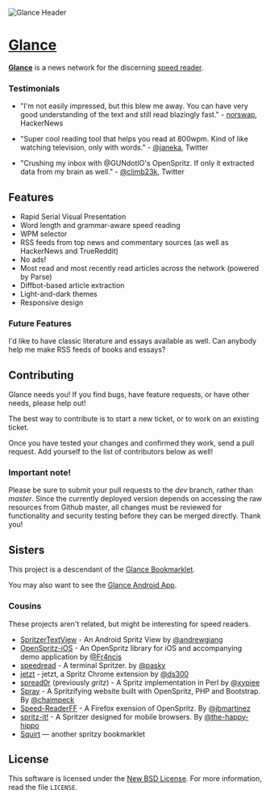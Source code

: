 ![Glance Header](http://i.imgur.com/G7jcVDq.png)

# [Glance](http://glance.wtf)

**[Glance](http://glance.wtf)** is a news network for the discerning [speed reader](http://en.wikipedia.org/wiki/Rapid_serial_visual_presentation).

### Testimonials

* "I'm not easily impressed, but this blew me away. You can have very good understanding of the text and still read
blazingly fast." - [norswap](https://news.ycombinator.com/item?id=7349966), HackerNews

* "Super cool reading tool that helps you read at 800wpm. Kind of like watching television, only with words." - [@janeka](https://twitter.com/janeka/status/441375832309637121), Twitter

* "Crushing my inbox with @GUNdotIO's OpenSpritz. If only it extracted data from my brain as well." - [@climb23k](https://twitter.com/climb23k/status/441330307636031488), Twitter

## Features

* Rapid Serial Visual Presentation
* Word length and grammar-aware speed reading
* WPM selector
* RSS feeds from top news and commentary sources (as well as HackerNews and TrueReddit)
* No ads!
* Most read and most recently read articles across the network (powered by Parse)
* Diffbot-based article extraction
* Light-and-dark themes
* Responsive design

### Future Features

I'd like to have classic literature and essays available as well. Can anybody help me make RSS feeds of books and essays?

## Contributing

Glance needs you! If you find bugs, have feature requests, or have other needs, please help out!

The best way to contribute is to start a new ticket, or to work on an existing ticket.

Once you have tested your changes and confirmed they work, send a pull request. Add yourself to the list of contributors below as well!

### Important note!

Please be sure to submit your pull requests to the _dev_ branch, rather than _master_. Since the currently deployed version depends on accessing the raw resources from Github master, all changes must be reviewed for functionality and security testing before they can be merged directly. Thank you!

## Sisters 

This project is a descendant of the [Glance Bookmarklet](http://github.com/Miserlou/Glance-Bookmarklet).

You may also want to see the [Glance Android App](https://github.com/OnlyInAmerica/GlanceReader).

### Cousins

These projects aren't related, but might be interesting for speed readers.

* [SpritzerTextView](https://github.com/andrewgiang/SpritzerTextView) - An Android Spritz View by [@andrewgiang](https://github.com/andrewgiang)
* [OpenSpritz-iOS](https://github.com/Fr4ncis/openspritz-ios) - An OpenSpritz library for iOS and accompanying demo application by [@Fr4ncis](https://github.com/Fr4ncis)
* [speedread](https://github.com/pasky/speedread) - A terminal Spritzer. by [@pasky](https://github.com/pasky)
* [jetzt](https://github.com/ds300/jetzt) - jetzt, a Spritz Chrome extension by [@ds300](https://github.com/ds300)
* [spread0r](https://github.com/xypiie/spread0r) (previously _gritz_) - A Spritz implementation in Perl by [@xypiee](https://github.com/xypiie/)
* [Spray](https://github.com/chaimpeck/spray) - A Spritzifying website built with OpenSpritz, PHP and Bootstrap. By [@chaimpeck](https://github.com/chaimpeck/) 
* [Speed-ReaderFF](https://github.com/jbmartinez/speed-readerff) - A Firefox exension of OpenSpritz. By [@jbmartinez](https://github.com/jbmartinez/)
* [spritz-it!](https://github.com/the-happy-hippo/spritz-it) - A Spritzer designed for mobile browsers. By [@the-happy-hippo](https://github.com/the-happy-hippo/) 
* [Squirt](https://github.com/cameron/squirt) — another spritzy bookmarklet

License
-------
This software is licensed under the [New BSD License][BSD]. For more
information, read the file ``LICENSE``.

[BSD]: http://opensource.org/licenses/BSD-3-Clause
